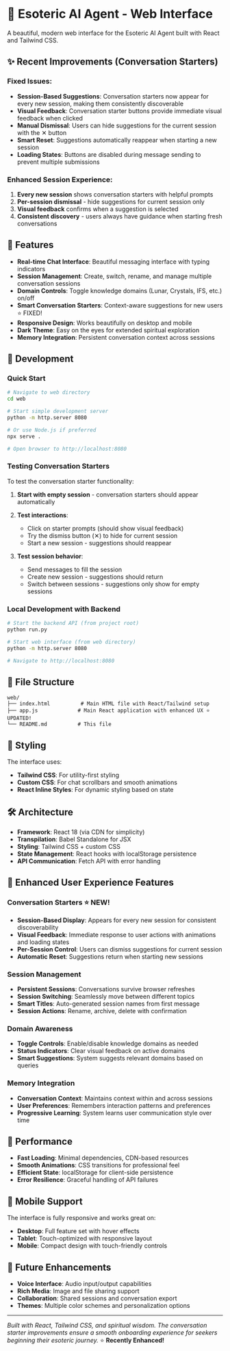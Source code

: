 # 🌙 Esoteric AI Agent - Web Interface

A beautiful, modern web interface for the Esoteric AI Agent built with React and Tailwind CSS.

## ✨ Recent Improvements (Conversation Starters)

### Fixed Issues:
- **Session-Based Suggestions**: Conversation starters now appear for every new session, making them consistently discoverable
- **Visual Feedback**: Conversation starter buttons provide immediate visual feedback when clicked
- **Manual Dismissal**: Users can hide suggestions for the current session with the ✕ button  
- **Smart Reset**: Suggestions automatically reappear when starting a new session
- **Loading States**: Buttons are disabled during message sending to prevent multiple submissions

### Enhanced Session Experience:
1. **Every new session** shows conversation starters with helpful prompts
2. **Per-session dismissal** - hide suggestions for current session only
3. **Visual feedback** confirms when a suggestion is selected
4. **Consistent discovery** - users always have guidance when starting fresh conversations

## 🚀 Features

- **Real-time Chat Interface**: Beautiful messaging interface with typing indicators
- **Session Management**: Create, switch, rename, and manage multiple conversation sessions
- **Domain Controls**: Toggle knowledge domains (Lunar, Crystals, IFS, etc.) on/off
- **Smart Conversation Starters**: Context-aware suggestions for new users ⭐ FIXED!
- **Responsive Design**: Works beautifully on desktop and mobile
- **Dark Theme**: Easy on the eyes for extended spiritual exploration
- **Memory Integration**: Persistent conversation context across sessions

## 🔧 Development

### Quick Start
```bash
# Navigate to web directory
cd web

# Start simple development server
python -m http.server 8080

# Or use Node.js if preferred
npx serve .

# Open browser to http://localhost:8080
```

### Testing Conversation Starters
To test the conversation starter functionality:

1. **Start with empty session** - conversation starters should appear automatically

2. **Test interactions**:
   - Click on starter prompts (should show visual feedback)
   - Try the dismiss button (✕) to hide for current session
   - Start a new session - suggestions should reappear

3. **Test session behavior**:
   - Send messages to fill the session
   - Create new session - suggestions should return
   - Switch between sessions - suggestions only show for empty sessions

### Local Development with Backend
```bash
# Start the backend API (from project root)
python run.py

# Start web interface (from web directory) 
python -m http.server 8080

# Navigate to http://localhost:8080
```

## 📁 File Structure

```
web/
├── index.html          # Main HTML file with React/Tailwind setup
├── app.js             # Main React application with enhanced UX ⭐ UPDATED!
└── README.md          # This file
```

## 🎨 Styling

The interface uses:
- **Tailwind CSS**: For utility-first styling
- **Custom CSS**: For chat scrollbars and smooth animations
- **React Inline Styles**: For dynamic styling based on state

## 🛠️ Architecture

- **Framework**: React 18 (via CDN for simplicity)
- **Transpilation**: Babel Standalone for JSX
- **Styling**: Tailwind CSS + custom CSS
- **State Management**: React hooks with localStorage persistence
- **API Communication**: Fetch API with error handling

## 🌟 Enhanced User Experience Features

### Conversation Starters ⭐ NEW!
- **Session-Based Display**: Appears for every new session for consistent discoverability
- **Visual Feedback**: Immediate response to user actions with animations and loading states
- **Per-Session Control**: Users can dismiss suggestions for current session
- **Automatic Reset**: Suggestions return when starting new sessions

### Session Management
- **Persistent Sessions**: Conversations survive browser refreshes
- **Session Switching**: Seamlessly move between different topics
- **Smart Titles**: Auto-generated session names from first message
- **Session Actions**: Rename, archive, delete with confirmation

### Domain Awareness  
- **Toggle Controls**: Enable/disable knowledge domains as needed
- **Status Indicators**: Clear visual feedback on active domains
- **Smart Suggestions**: System suggests relevant domains based on queries

### Memory Integration
- **Conversation Context**: Maintains context within and across sessions
- **User Preferences**: Remembers interaction patterns and preferences
- **Progressive Learning**: System learns user communication style over time

## 🚀 Performance

- **Fast Loading**: Minimal dependencies, CDN-based resources
- **Smooth Animations**: CSS transitions for professional feel
- **Efficient State**: localStorage for client-side persistence
- **Error Resilience**: Graceful handling of API failures

## 📱 Mobile Support

The interface is fully responsive and works great on:
- **Desktop**: Full feature set with hover effects
- **Tablet**: Touch-optimized with responsive layout  
- **Mobile**: Compact design with touch-friendly controls

## 🔮 Future Enhancements

- **Voice Interface**: Audio input/output capabilities
- **Rich Media**: Image and file sharing support
- **Collaboration**: Shared sessions and conversation export
- **Themes**: Multiple color schemes and personalization options

---

*Built with React, Tailwind CSS, and spiritual wisdom. The conversation starter improvements ensure a smooth onboarding experience for seekers beginning their esoteric journey.* ⭐ **Recently Enhanced!** 